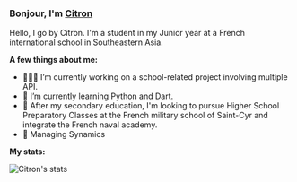 ### Bonjour, I'm [Citron](https://github.com/jusdecitron) 

Hello, I go by Citron. I'm a student in my Junior year at a French international school in Southeastern Asia.
  
**A few things about me:**

- 👨🏽‍💻  I’m currently working on a school-related project involving multiple API.
- 🌱  I’m currently learning Python and Dart.
- 🤔  After my secondary education, I'm looking to pursue Higher School Preparatory Classes at the French military school of Saint-Cyr and integrate the French naval academy.
- 👥  Managing Synamics

**My stats:**  

![Citron's stats](https://github-readme-stats.vercel.app/api?username=jusdecitron&show_icons=true&hide_border=true)
